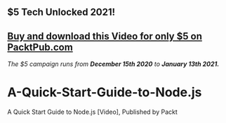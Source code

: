 ## $5 Tech Unlocked 2021!
[Buy and download this Video for only $5 on PacktPub.com](https://www.packtpub.com/product/a-quick-start-guide-to-node-js-video/9781800568952)
-----
*The $5 campaign         runs from __December 15th 2020__ to __January 13th 2021.__*

# A-Quick-Start-Guide-to-Node.js
A Quick Start Guide to Node.js [Video], Published by Packt
